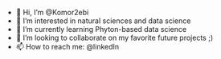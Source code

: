 - 👋 Hi, I’m @Komor2ebi
- 👀 I’m interested in natural sciences and data science
- 🌱 I’m currently learning Phyton-based data science
- 💞️ I’m looking to collaborate on my favorite future projects ;)
- 📫 How to reach me: @linkedIn



<!---
Komor2ebi/Komor2ebi is a ✨ special ✨ repository because its `README.md` (this file) appears on your GitHub profile.
You can click the Preview link to take a look at your changes.
--->
